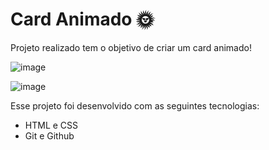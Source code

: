# Card Animado 🌞

Projeto realizado tem o objetivo de criar um card animado!

![image](https://user-images.githubusercontent.com/117484983/225915949-7fcc093e-f180-4fce-bcb8-dfdf519d4225.png)

![image](https://user-images.githubusercontent.com/117484983/225916050-e0b38b4d-5783-4435-bda9-a123b0fbb7f5.png)

Esse projeto foi desenvolvido com as seguintes tecnologias:

* HTML e CSS
* Git e Github
